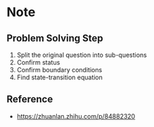 # Note

## Problem Solving Step

1. Split the original question into sub-questions
2. Confirm status
3. Confirm boundary conditions
4. Find state-transition equation

## Reference

- <https://zhuanlan.zhihu.com/p/84882320>
